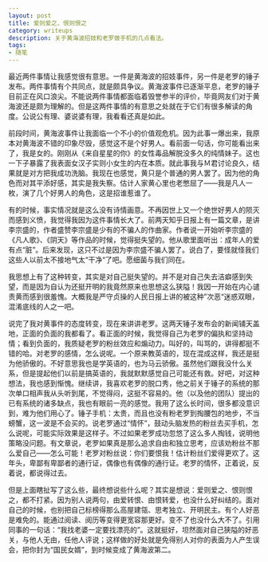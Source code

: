 ```yaml
---
layout: post
title: 爱则爱之、恨则恨之
category: writeups
description: 关于黄海波招妓和老罗做手机的几点看法。
tags:
- 随笔
---
```


最近两件事情让我感觉很有意思。一件是黄海波的招妓事件，另一件是老罗的锤子发布。两件事情有个共同点，就是颇具争议。黄海波事件已逐渐平息，老罗的锤子目前正在风口浪尖。不能说两件事情都面临着毁誉参半的评价，毕竟网友们对于黄海波还是颇为理解的。但是这两件事情的有意思之处就在于它们有很多解读的角度。公说公有理、婆说婆有理，我看看还真是如此。

前段时间，黄海波事件让我面临一个不小的价值观危机。因为此事一爆出来，我原本对黄海波不错的印象尽毁，感觉这不是个好男人。看前面一句话，你可能看出来了，我是女的。刚刚从《来自星星的你》的女性毒品解脱没多久的纯情妹子。这也一下子暴露了我表面女汉子实则小女生的内在本质。就此事我与Ｍ君讨论良久，结果就是对方把我成功洗脑。我现在也感觉，黄只是个普通的男人罢了。因为他的角色而对其平添好感，其实是我失察。估计人家黄心里也老憋屈了——我是凡人一枚，演了几个好男人的角色，这是招谁惹谁了。

有的时候，事实情况就是这么没有诗情画意。不再因世上又一个绝世好男人的陨灭而感到义愤，我觉得我因为这件事情长大了。前两天知乎日报上有一篇文章，是讲李宗盛的，作者盛赞李宗盛是少有的不骗人的作曲家。作者说一开始听李宗盛的《凡人歌》、《阴天》等作品的时候，觉得挺失望的。他从歌里面听出：成年人的爱有点“脏”。后来发现，这只不过是因为李宗盛不骗人罢了。说白了，要怪就怪我们这些人以前太不接地气太“干净“了吧。愿细菌与我们同在。

我思想上有了这种转变，其实是对自己挺失望的。并不是对自己失去洁癖感到失望，而是因为自认为还挺开明的我竟然原来也思想这么狭隘！我因一开始在内心谴责黄而感到很羞愧。大概我是严守贞操的人民日报上讲的被这种”次恶“迷惑双眼，混淆底线的人之一吧。

说完了我对黄事件的态度转变，现在来讲讲老罗。这两天锤子发布会的新闻铺天盖地，正面的负面的我都看了。看正面的时候，我觉得自己为老罗的偏执和坚持动情；看到负面的，我质疑老罗的粉丝效应和煽动力。叫好的，叫骂的，讲得都挺不错的哈。对老罗的感情，怎么说呢。一个原来教英语的，现在混成这样，我还是挺为他骄傲的。不好意思我也是学英语的，也为马云骄傲。虽然他们跟我没什么关系，但是提起他们以前是搞英语的，我就默默感觉自己可能还有救。好吧，对这种想法，我也感到惭愧。继续讲，我喜欢老罗的脱口秀，他之前关于锤子的系统的那次单口相声我从头听到尾，不觉得闷，这挺不容易的。他（以及他的团队）提出的已有系统的诸多缺点，我也有眼前一亮的感觉。我用了这么长时间，很多都没意识到，难为他们用心了。锤子手机：太贵，而且也没有粉老罗到掏腰包的地步，不当螃蟹，这一波是不会买的。说老罗通过“情怀”，鼓动头脑发热的粉丝去买手机，怎么说呢，可能实际效果是这样子。不过如果老罗成功忽悠了这么多人掏钱，说明他策略没问题。有文章说，老罗如果真是那么追求自由和独立思考，应该劝粉丝不那么爱自己——怎么可能！老罗对粉丝说：你们要恨我！估计粉丝们爱得更欢了。这年头，卑鄙有卑鄙者的通行证，偶像也有偶像的通行证。老罗的情怀，正着说，反着说，都说得过去。

但是上面瞎扯写了这么些，最终想说些什么呢？其实是想说：爱则爱之、恨则恨之，都不打紧。因为别人说两句，由爱转恨、由恨转爱，也没什么好纠结的。面对自己的时候，也别把自己标榜得那么高屋建瓴、思考独立、开明民主。有个人好恶是难免的。能通过阅读、阅历等变得更宽容那更好。变不了也没什么大不了。引用同事的一句话：“我找老婆一定要找漂亮的”。这就挺好，坦然面对自己狭隘的好恶关，与他人无由，任他人评说；这样做的好处就是免得别人对你的表面为人产生误会，把你封为“国民女婿”，到时候变成了黄海波第二。
